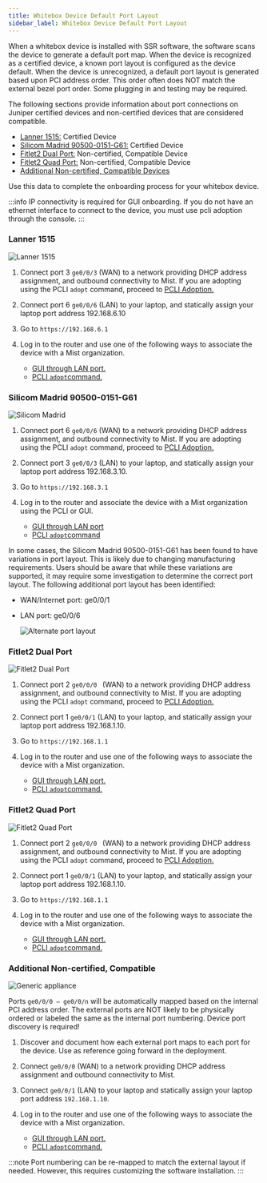 ```yaml
---
title: Whitebox Device Default Port Layout
sidebar_label: Whitebox Device Default Port Layout
---
```


When a whitebox device is installed with SSR software, the software scans the device to generate a default port map. When the device is recognized as a certified device, a known port layout is configured as the device default.
When the device is unrecognized, a default port layout is generated based upon PCI address order.
This order often does NOT match the external bezel port order. Some plugging in and testing may be required.

The following sections provide information about port connections on Juniper certified devices and non-certified devices that are considered compatible. 

- [Lanner 1515:](#lanner-1515) Certified Device
- [Silicom Madrid 90500-0151-G61:](#silicom-madrid-90500-0151-g61) Certified Device
- [Fitlet2 Dual Port:](#fitlet2-dual-port) Non-certified, Compatible Device
- [Fitlet2 Quad Port:](#fitlet2-quad-port) Non-certified, Compatible Device
- [Additional Non-certified, Compatible Devices](#additional-non-certified-compatible)

Use this data to complete the onboarding process for your whitebox device. 

:::info
IP connectivity is required for GUI onboarding. If you do not have an ethernet interface to connect to the device, you must use pcli adoption through the console.
:::

### Lanner 1515

![Lanner 1515](/img/install_onbd_hdwr_lanner.png)

1. Connect port 3 `ge0/0/3` (WAN) to a network providing DHCP address assignment, and outbound connectivity to Mist. If you are adopting using the PCLI `adopt` command, proceed to [PCLI Adoption.](intro_installation_image.md#adopt-the-router-from-the-ssr-pcli)

2. Connect port 6 `ge0/0/6` (LAN) to your laptop, and statically assign your laptop port address 192.168.6.10

3. Go to `https://192.168.6.1` 

4. Log in to the router and use one of the following ways to associate the device with a Mist organization.
    * [GUI through LAN port.](intro_installation_image.md#associate-the-router-with-mist)
    * [PCLI `adopt`command.](intro_installation_image.md#adopt-the-router-from-the-ssr-pcli)

### Silicom Madrid 90500-0151-G61 

![Silicom Madrid](/img/install_onbd_hdwr_silicom.png)

1.  Connect port 6 `ge0/0/6` (WAN) to a network providing DHCP address assignment, and outbound connectivity to Mist. If you are adopting using the PCLI `adopt` command, proceed to [PCLI Adoption.](intro_installation_image.md#adopt-the-router-from-the-ssr-pcli)

2. Connect port 3 `ge0/0/3` (LAN) to your laptop, and statically assign your laptop port address 192.168.3.10.

3. Go to `https://192.168.3.1 `

4. Log in to the router and associate the device with a Mist organization using the PCLI or GUI.
    * [GUI through LAN port](intro_installation_image.md#associate-the-router-with-mist)
    * [PCLI `adopt`command](intro_installation_image.md#adopt-the-router-from-the-ssr-pcli)

In some cases, the Silicom Madrid 90500-0151-G61 has been found to have variations in port layout. This is likely due to changing manufacturing requirements. Users should be aware that while these variations are supported, it may require some investigation to determine the correct port layout. The following additional port layout has been identified: 
- WAN/Internet port: ge0/0/1
- LAN port: ge0/0/6

    ![Alternate port layout](/img/madrid_ports_alt_layout.png)

### Fitlet2 Dual Port

![Fitlet2 Dual Port](/img/install_onbd_hdwr_fitletdual.png)

1. Connect port 2 `ge0/0/0 ` (WAN) to a network providing DHCP address assignment, and outbound connectivity to Mist. If you are adopting using the PCLI `adopt` command, proceed to [PCLI Adoption.](intro_installation_image.md#adopt-the-router-from-the-ssr-pcli)

2. Connect port 1 `ge0/0/1` (LAN) to your laptop, and statically assign your laptop port address 192.168.1.10.

3. Go to `https://192.168.1.1` 

4. Log in to the router and use one of the following ways to associate the device with a Mist organization.
    * [GUI through LAN port.](intro_installation_image.md#associate-the-router-with-mist)
    * [PCLI `adopt`command.](intro_installation_image.md#adopt-the-router-from-the-ssr-pcli)

### Fitlet2 Quad Port

![Fitlet2 Quad Port](/img/install_onbd_hdwr_fitletquad.png)

1. Connect port 2 `ge0/0/0 ` (WAN) to a network providing DHCP address assignment, and outbound connectivity to Mist. If you are adopting using the PCLI `adopt` command, proceed to [PCLI Adoption.](intro_installation_image.md#adopt-the-router-from-the-ssr-pcli)

2. Connect port 1 `ge0/0/1` (LAN) to your laptop, and statically assign your laptop port address 192.168.1.10.

3. Go to `https://192.168.1.1` 

4. Log in to the router and use one of the following ways to associate the device with a Mist organization.
    * [GUI through LAN port.](intro_installation_image.md#associate-the-router-with-mist)
    * [PCLI `adopt`command.](intro_installation_image.md#adopt-the-router-from-the-ssr-pcli)

### Additional Non-certified, Compatible 

![Generic appliance](/img/install_onbd_hdwr_generic.png)

Ports `ge0/0/0 – ge0/0/n` will be automatically mapped based on the internal PCI address order. The external ports are NOT likely to be physically ordered or labeled the same as the internal port numbering. Device port discovery is required!

1. Discover and document how each external port maps to each port for the device. Use as reference going forward in the deployment.

2. Connect `ge0/0/0` (WAN) to a network providing DHCP address assignment and outbound connectivity to Mist.

3. Connect `ge0/0/1` (LAN) to your laptop and statically assign your laptop port address `192.168.1.10`.

4. Log in to the router and use one of the following ways to associate the device with a Mist organization.
    * [GUI through LAN port.](intro_installation_image.md#associate-the-router-with-mist)
    * [PCLI `adopt`command.](intro_installation_image.md#adopt-the-router-from-the-ssr-pcli)

:::note
Port numbering can be re-mapped to match the external layout if needed. However, this requires customizing the software installation.
:::




